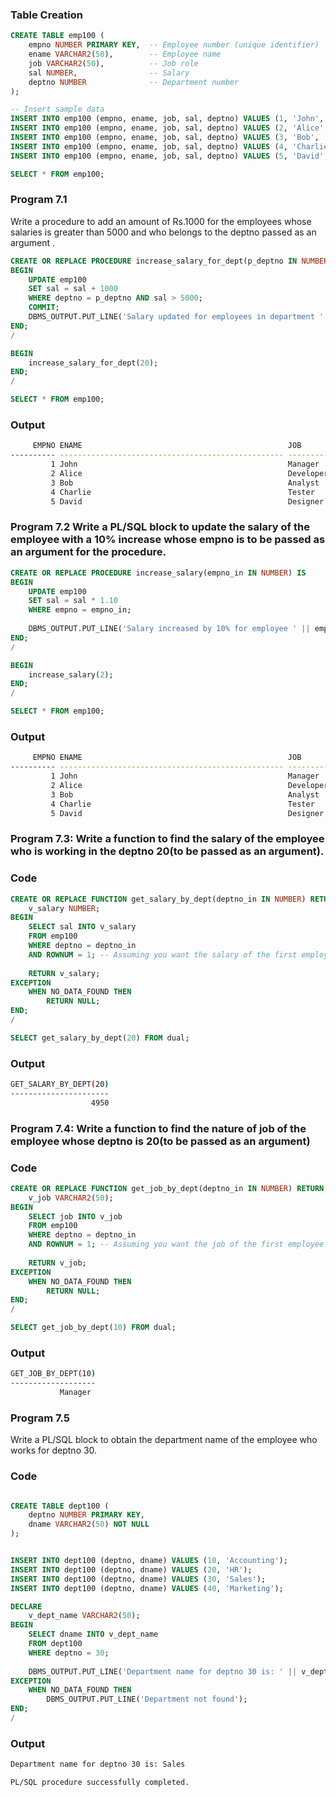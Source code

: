 
### **Table Creation**
```sql
CREATE TABLE emp100 (
    empno NUMBER PRIMARY KEY,  -- Employee number (unique identifier)
    ename VARCHAR2(50),        -- Employee name
    job VARCHAR2(50),          -- Job role
    sal NUMBER,                -- Salary
    deptno NUMBER              -- Department number
);

-- Insert sample data
INSERT INTO emp100 (empno, ename, job, sal, deptno) VALUES (1, 'John', 'Manager', 6000, 10);
INSERT INTO emp100 (empno, ename, job, sal, deptno) VALUES (2, 'Alice', 'Developer', 4500, 20);
INSERT INTO emp100 (empno, ename, job, sal, deptno) VALUES (3, 'Bob', 'Analyst', 5500, 20);
INSERT INTO emp100 (empno, ename, job, sal, deptno) VALUES (4, 'Charlie', 'Tester', 4000, 30);
INSERT INTO emp100 (empno, ename, job, sal, deptno) VALUES (5, 'David', 'Designer', 7000, 30);

SELECT * FROM emp100;
```

### **Program 7.1**
Write a procedure to add an amount of Rs.1000 for the employees whose salaries is greater than 5000  and who belongs to the deptno passed as an argument .

```sql
CREATE OR REPLACE PROCEDURE increase_salary_for_dept(p_deptno IN NUMBER) IS
BEGIN
    UPDATE emp100
    SET sal = sal + 1000
    WHERE deptno = p_deptno AND sal > 5000;
    COMMIT;
    DBMS_OUTPUT.PUT_LINE('Salary updated for employees in department ' || p_deptno);
END;
/

BEGIN
    increase_salary_for_dept(20);
END;
/

SELECT * FROM emp100;
```

### **Output**
```bash
     EMPNO ENAME                                              JOB                                                       SAL     DEPTNO
---------- -------------------------------------------------- -------------------------------------------------- ---------- ----------
         1 John                                               Manager                                                  6000         10
         2 Alice                                              Developer                                                4500         20
         3 Bob                                                Analyst                                                  7500         20
         4 Charlie                                            Tester                                                   4000         30
         5 David                                              Designer                                                 7000         30
```

### **Program 7.2** Write a PL/SQL block to update the salary of the employee with a 10% increase whose empno is to be passed as an argument for the procedure.

```sql
CREATE OR REPLACE PROCEDURE increase_salary(empno_in IN NUMBER) IS
BEGIN
    UPDATE emp100
    SET sal = sal * 1.10
    WHERE empno = empno_in;
    
    DBMS_OUTPUT.PUT_LINE('Salary increased by 10% for employee ' || empno_in);
END;
/

BEGIN
    increase_salary(2);
END;
/

SELECT * FROM emp100;
```

### **Output**
```bash
     EMPNO ENAME                                              JOB                                                       SAL     DEPTNO
---------- -------------------------------------------------- -------------------------------------------------- ---------- ----------
         1 John                                               Manager                                                  6000         10
         2 Alice                                              Developer                                                4950         20
         3 Bob                                                Analyst                                                  7500         20
         4 Charlie                                            Tester                                                   4000         30
         5 David                                              Designer                                                 7000         30
```

### **Program 7.3: Write a function to find the salary of the employee who is working in the deptno 20(to be passed as an argument).**

### **Code**
```sql
CREATE OR REPLACE FUNCTION get_salary_by_dept(deptno_in IN NUMBER) RETURN NUMBER IS
    v_salary NUMBER;
BEGIN
    SELECT sal INTO v_salary
    FROM emp100
    WHERE deptno = deptno_in
    AND ROWNUM = 1; -- Assuming you want the salary of the first employee in the department
    
    RETURN v_salary;
EXCEPTION
    WHEN NO_DATA_FOUND THEN
        RETURN NULL;
END;
/

SELECT get_salary_by_dept(20) FROM dual;
```

### **Output**
```bash
GET_SALARY_BY_DEPT(20)
----------------------
                  4950
```

### **Program 7.4: Write a function to find the nature of job of the employee whose deptno is 20(to be passed as an argument)**


### **Code**
```sql
CREATE OR REPLACE FUNCTION get_job_by_dept(deptno_in IN NUMBER) RETURN VARCHAR2 IS
    v_job VARCHAR2(50);
BEGIN
    SELECT job INTO v_job
    FROM emp100
    WHERE deptno = deptno_in
    AND ROWNUM = 1; -- Assuming you want the job of the first employee in the department
    
    RETURN v_job;
EXCEPTION
    WHEN NO_DATA_FOUND THEN
        RETURN NULL;
END;
/

SELECT get_job_by_dept(10) FROM dual;
```

### **Output**
```bash
GET_JOB_BY_DEPT(10)
-------------------
           Manager
``` 

### **Program 7.5**
Write a PL/SQL block to obtain the department name of the employee who works for deptno 30.

### **Code**
```sql

CREATE TABLE dept100 (
    deptno NUMBER PRIMARY KEY,
    dname VARCHAR2(50) NOT NULL
);


INSERT INTO dept100 (deptno, dname) VALUES (10, 'Accounting');
INSERT INTO dept100 (deptno, dname) VALUES (20, 'HR');
INSERT INTO dept100 (deptno, dname) VALUES (30, 'Sales');
INSERT INTO dept100 (deptno, dname) VALUES (40, 'Marketing');

DECLARE
    v_dept_name VARCHAR2(50);
BEGIN
    SELECT dname INTO v_dept_name
    FROM dept100
    WHERE deptno = 30;
    
    DBMS_OUTPUT.PUT_LINE('Department name for deptno 30 is: ' || v_dept_name);
EXCEPTION
    WHEN NO_DATA_FOUND THEN
        DBMS_OUTPUT.PUT_LINE('Department not found');
END;
/
```

### **Output**
```bash
Department name for deptno 30 is: Sales

PL/SQL procedure successfully completed.
```
